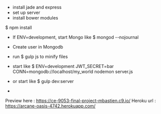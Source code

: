 - install jade and express
- set up server
- install bower modules

$ npm install

- If ENV=development, start Mongo like $ mongod --nojournal
- Create user in Mongodb 

- run $ gulp js to minify files

- start like $ ENV=development JWT_SECRET=bar CONN=mongodb://localhost/my_world nodemon server.js
- or start like $ gulp dev:server
- 
Preview here : https://ce-9053-final-project-mbastien.c9.io/
Heroku url : https://arcane-oasis-4742.herokuapp.com/

